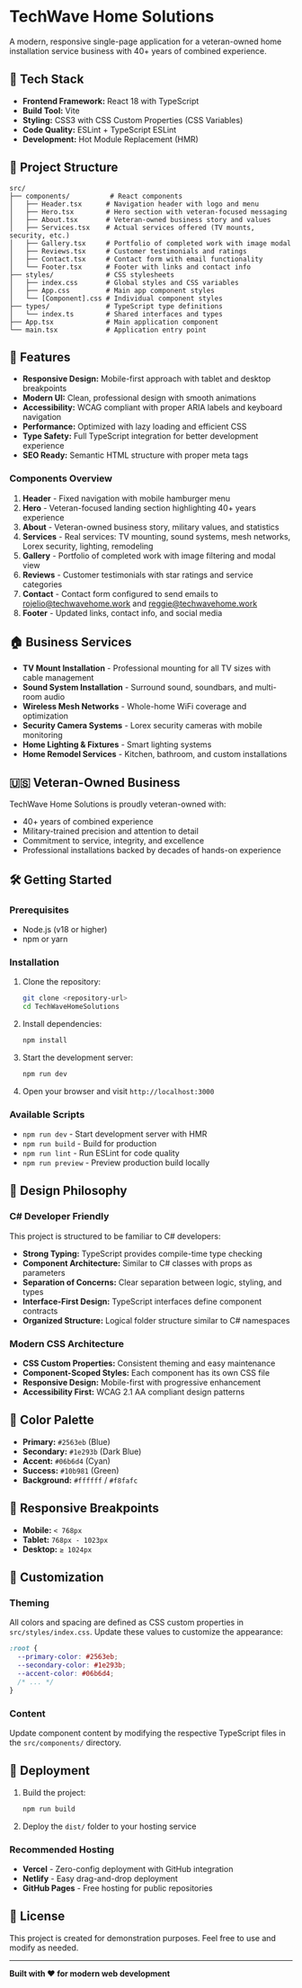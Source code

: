 # TechWave Home Solutions

A modern, responsive single-page application for a veteran-owned home installation service business with 40+ years of combined experience.

## 🚀 Tech Stack

- **Frontend Framework:** React 18 with TypeScript
- **Build Tool:** Vite
- **Styling:** CSS3 with CSS Custom Properties (CSS Variables)
- **Code Quality:** ESLint + TypeScript ESLint
- **Development:** Hot Module Replacement (HMR)

## 📁 Project Structure

```
src/
├── components/          # React components
│   ├── Header.tsx      # Navigation header with logo and menu
│   ├── Hero.tsx        # Hero section with veteran-focused messaging
│   ├── About.tsx       # Veteran-owned business story and values
│   ├── Services.tsx    # Actual services offered (TV mounts, security, etc.)
│   ├── Gallery.tsx     # Portfolio of completed work with image modal
│   ├── Reviews.tsx     # Customer testimonials and ratings
│   ├── Contact.tsx     # Contact form with email functionality
│   └── Footer.tsx      # Footer with links and contact info
├── styles/             # CSS stylesheets
│   ├── index.css       # Global styles and CSS variables
│   ├── App.css         # Main app component styles
│   └── [Component].css # Individual component styles
├── types/              # TypeScript type definitions
│   └── index.ts        # Shared interfaces and types
├── App.tsx             # Main application component
└── main.tsx            # Application entry point
```

## 🎨 Features

- **Responsive Design:** Mobile-first approach with tablet and desktop breakpoints
- **Modern UI:** Clean, professional design with smooth animations
- **Accessibility:** WCAG compliant with proper ARIA labels and keyboard navigation
- **Performance:** Optimized with lazy loading and efficient CSS
- **Type Safety:** Full TypeScript integration for better development experience
- **SEO Ready:** Semantic HTML structure with proper meta tags

### Components Overview

1. **Header** - Fixed navigation with mobile hamburger menu
2. **Hero** - Veteran-focused landing section highlighting 40+ years experience
3. **About** - Veteran-owned business story, military values, and statistics
4. **Services** - Real services: TV mounting, sound systems, mesh networks, Lorex security, lighting, remodeling
5. **Gallery** - Portfolio of completed work with image filtering and modal view
6. **Reviews** - Customer testimonials with star ratings and service categories
7. **Contact** - Contact form configured to send emails to rojelio@techwavehome.work and reggie@techwavehome.work
8. **Footer** - Updated links, contact info, and social media

## 🏠 Business Services

- **TV Mount Installation** - Professional mounting for all TV sizes with cable management
- **Sound System Installation** - Surround sound, soundbars, and multi-room audio
- **Wireless Mesh Networks** - Whole-home WiFi coverage and optimization
- **Security Camera Systems** - Lorex security cameras with mobile monitoring
- **Home Lighting & Fixtures** - Smart lighting systems
- **Home Remodel Services** - Kitchen, bathroom, and custom installations

## 🇺🇸 Veteran-Owned Business

TechWave Home Solutions is proudly veteran-owned with:
- 40+ years of combined experience
- Military-trained precision and attention to detail
- Commitment to service, integrity, and excellence
- Professional installations backed by decades of hands-on experience

## 🛠️ Getting Started

### Prerequisites

- Node.js (v18 or higher)
- npm or yarn

### Installation

1. Clone the repository:
   ```bash
   git clone <repository-url>
   cd TechWaveHomeSolutions
   ```

2. Install dependencies:
   ```bash
   npm install
   ```

3. Start the development server:
   ```bash
   npm run dev
   ```

4. Open your browser and visit `http://localhost:3000`

### Available Scripts

- `npm run dev` - Start development server with HMR
- `npm run build` - Build for production
- `npm run lint` - Run ESLint for code quality
- `npm run preview` - Preview production build locally

## 🎯 Design Philosophy

### C# Developer Friendly

This project is structured to be familiar to C# developers:

- **Strong Typing:** TypeScript provides compile-time type checking
- **Component Architecture:** Similar to C# classes with props as parameters
- **Separation of Concerns:** Clear separation between logic, styling, and types
- **Interface-First Design:** TypeScript interfaces define component contracts
- **Organized Structure:** Logical folder structure similar to C# namespaces

### Modern CSS Architecture

- **CSS Custom Properties:** Consistent theming and easy maintenance
- **Component-Scoped Styles:** Each component has its own CSS file
- **Responsive Design:** Mobile-first with progressive enhancement
- **Accessibility First:** WCAG 2.1 AA compliant design patterns

## 🎨 Color Palette

- **Primary:** `#2563eb` (Blue)
- **Secondary:** `#1e293b` (Dark Blue)
- **Accent:** `#06b6d4` (Cyan)
- **Success:** `#10b981` (Green)
- **Background:** `#ffffff` / `#f8fafc`

## 📱 Responsive Breakpoints

- **Mobile:** `< 768px`
- **Tablet:** `768px - 1023px`
- **Desktop:** `≥ 1024px`

## 🔧 Customization

### Theming

All colors and spacing are defined as CSS custom properties in `src/styles/index.css`. Update these values to customize the appearance:

```css
:root {
  --primary-color: #2563eb;
  --secondary-color: #1e293b;
  --accent-color: #06b6d4;
  /* ... */
}
```

### Content

Update component content by modifying the respective TypeScript files in the `src/components/` directory.

## 🚀 Deployment

1. Build the project:
   ```bash
   npm run build
   ```

2. Deploy the `dist/` folder to your hosting service

### Recommended Hosting

- **Vercel** - Zero-config deployment with GitHub integration
- **Netlify** - Easy drag-and-drop deployment
- **GitHub Pages** - Free hosting for public repositories

## 📄 License

This project is created for demonstration purposes. Feel free to use and modify as needed.

---

**Built with ❤️ for modern web development**
